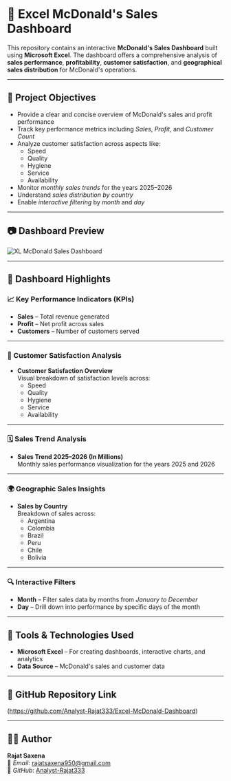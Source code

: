 # 🍔 Excel McDonald's Sales Dashboard

This repository contains an interactive **McDonald's Sales Dashboard** built using **Microsoft Excel**. The dashboard offers a comprehensive analysis of **sales performance**, **profitability**, **customer satisfaction**, and **geographical sales distribution** for McDonald's operations.

---

## 🎯 Project Objectives

- Provide a clear and concise overview of McDonald's sales and profit performance  
- Track key performance metrics including *Sales*, *Profit*, and *Customer Count*  
- Analyze customer satisfaction across aspects like:
  - Speed  
  - Quality  
  - Hygiene  
  - Service  
  - Availability  
- Monitor *monthly sales trends* for the years 2025–2026  
- Understand *sales distribution by country*  
- Enable *interactive filtering* by *month* and *day*  

---

## 📷 Dashboard Preview

![XL McDonald Sales Dashboard](https://github.com/user-attachments/assets/e8b2c6d8-2348-4a02-bcc7-888c2eb86c53)

---

## 🧩 Dashboard Highlights

### 📈 Key Performance Indicators (KPIs)

- **Sales** – Total revenue generated  
- **Profit** – Net profit across sales  
- **Customers** – Number of customers served  

---

### 💯 Customer Satisfaction Analysis

- **Customer Satisfaction Overview**  
  Visual breakdown of satisfaction levels across:
  - Speed  
  - Quality  
  - Hygiene  
  - Service  
  - Availability  

---

### 🗓️ Sales Trend Analysis

- **Sales Trend 2025–2026 (In Millions)**  
  Monthly sales performance visualization for the years 2025 and 2026

---

### 🌍 Geographic Sales Insights

- **Sales by Country**  
  Breakdown of sales across:
  - Argentina  
  - Colombia  
  - Brazil  
  - Peru  
  - Chile  
  - Bolivia  

---

### 🔍 Interactive Filters

- **Month** – Filter sales data by months from *January to December*  
- **Day** – Drill down into performance by specific days of the month  

---

## 🧰 Tools & Technologies Used

- **Microsoft Excel** – For creating dashboards, interactive charts, and analytics  
- **Data Source** – McDonald's sales and customer data 

---

## 🔗 GitHub Repository Link

(https://github.com/Analyst-Rajat333/Excel-McDonald-Dashboard)  

---

## 👨‍💻 Author

**Rajat Saxena**  
📧 *Email*: [rajatsaxena950@gmail.com](mailto:rajatsaxena950@gmail.com)  
🔗 *GitHub*: [Analyst-Rajat333](https://github.com/Analyst-Rajat333)
